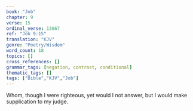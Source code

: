 ```yaml
---
book: "Job"
chapter: 9
verse: 15
ordinal_verse: 13067
ref: "Job 9:15"
translation: "KJV"
genre: "Poetry/Wisdom"
word_count: 18
topics: []
cross_references: []
grammar_tags: [negation, contrast, conditional]
thematic_tags: []
tags: ["Bible","KJV","Job"]
---
```

Whom, though I were righteous, yet would I not answer, but I would make supplication to my judge.
